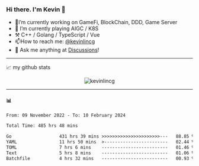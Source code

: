 ### Hi there. I'm Kevin 👋

- 🔭I’m currently working on GameFi, BlockChain, DDD, Game Server
- 🌱 I’m currently playing AIGC / K8S
-   :hammer_and_pick: C++ / Golang / TypeScript / Vue
- 📫How to reach me: [@kevinlincg](https://twitter.com/kevinlincg) 
-   :thought_balloon: Ask me anything at [Discussions](https://github.com/kevinlincg/kevinlincg/discussions/new)!

---

📈 my github stats

<p align="center"> <img src="https://github-readme-stats-ouuan.vercel.app/api?username=kevinlincg&theme=dark&show_icons=true&count_private=true" alt="kevinlincg" />

---

#### :bar_chart: 

<!--START_SECTION:waka-->

```txt
From: 09 November 2022 - To: 10 February 2024

Total Time: 485 hrs 48 mins

Go                  431 hrs 39 mins >>>>>>>>>>>>>>>>>>>>>>---   88.85 %
YAML                11 hrs 50 mins  >------------------------   02.44 %
TOML                7 hrs 6 mins    -------------------------   01.46 %
Text                5 hrs 8 mins    -------------------------   01.06 %
Batchfile           4 hrs 32 mins   -------------------------   00.93 %
```

<!--END_SECTION:waka-->

